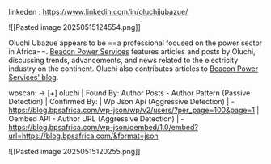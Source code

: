 

linkeden : https://www.linkedin.com/in/oluchijubazue/


![[Pasted image 20250515124554.png]]

Oluchi Ubazue appears to be ==a professional focused on the power sector in Africa==. [Beacon Power Services](https://blog.bpsafrica.com/) features articles and posts by Oluchi, discussing trends, advancements, and news related to the electricity industry on the continent. Oluchi also contributes articles to [Beacon Power Services' blog](https://blog.bpsafrica.com/).


wpscan: ->  [+] oluchi
 | Found By: Author Posts - Author Pattern (Passive Detection)
 | Confirmed By:
 |  Wp Json Api (Aggressive Detection)
 |   - https://blog.bpsafrica.com/wp-json/wp/v2/users/?per_page=100&page=1
 |  Oembed API - Author URL (Aggressive Detection)
 |   - https://blog.bpsafrica.com/wp-json/oembed/1.0/embed?url=https://blog.bpsafrica.com/&format=json

![[Pasted image 20250515120255.png]]

